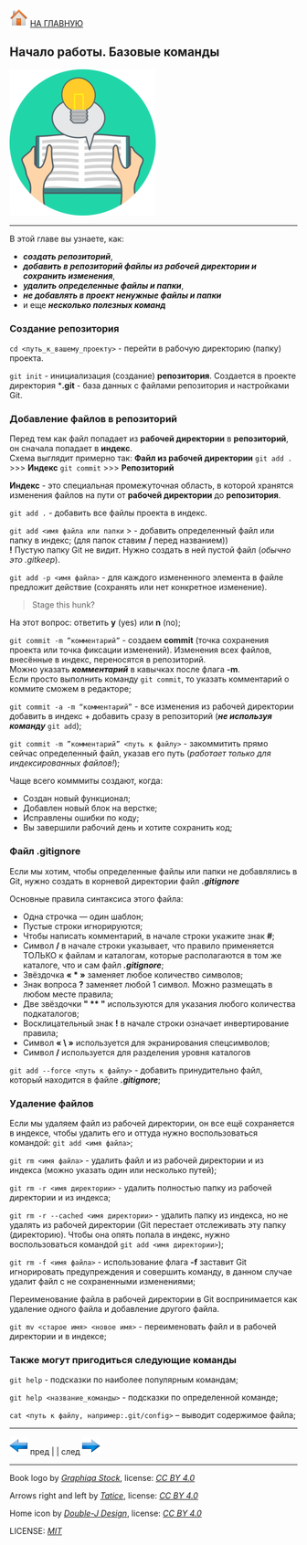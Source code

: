 [![home](./images/home.png)](./readme.md "Домой") [НА ГЛАВНУЮ](./readme.md "Вернуться на главную страницу")

## Начало работы. Базовые команды

![book_logo](./images/book.png)

---

В этой главе вы узнаете, как: 
* ***создать репозиторий***,  
* ***добавить в репозиторий файлы из рабочей директории и сохранить изменения***,  
* ***удалить определенные файлы и папки***,
* ***не добавлять в проект ненужные файлы и папки***  
* и еще ***несколько полезных команд***

### Создание репозитория 

`cd <путь_к_вашему_проекту>` - перейти в рабочую директорию (папку) проекта.

`git init` - инициализация (создание) **репозитория**. Создается в проекте директория ***.git** - база данных с файлами репозитория и настройками Git.

### Добавление файлов в репозиторий

Перед тем как файл попадает из **рабочей директории** в **репозиторий**, он сначала попадает в **индекс**.  
Схема выглядит примерно так: 
**Файл из рабочей директории** `git add .` >>> **Индекс** `git commit` >>> **Репозиторий**

**Индекс** - это специальная промежуточная область, в которой хранятся изменения файлов на пути от **рабочей директории** до **репозитория**.

`git add .` - добавить все файлы проекта в индекс.

`git add <имя файла или папки` > - добавить определенный файл или папку в индекс; 
(для папок ставим **/** перед названием))  
**!** Пустую папку Git не видит. Нужно создать в ней пустой файл (*обычно это .gitkeep*).

`git add -p <имя файла>` - для каждого измененного элемента в файле предложит действие 
(сохранять или нет конкретное изменение). 

>Stage this hunk?  

На этот вопрос: ответить **y** (yes) или **n** (no);

`git commit -m ”комментарий”` - создаем **commit** (точка сохранения  проекта или точка фиксации изменений).
Изменения всех файлов, внесённые в индекс, переносятся в репозиторий.  
Можно указать ***комментарий*** в кавычках после флага **-m**.  
Если просто выполнить команду `git commit`, то указать комментарий о коммите сможем в редакторе;

`git commit -a -m “комментарий”` - все изменения из рабочей директории добавить в индекс + 
добавить сразу в репозиторий (***не используя команду*** `git add`); 

`git commit -m ”комментарий” <путь к файлу>` - закоммитить прямо сейчас определенный файл, 
указав его путь (*работает только для индексированных файлов!*);

Чаще всего комммиты создают, когда:  
  * Создан новый функционал;
  * Добавлен новый блок на верстке;
  * Исправлены ошибки по коду;
  * Вы завершили рабочий день и хотите сохранить код;

### Файл .gitignore

Если мы хотим, чтобы определенные файлы или папки не добавлялись в Git, нужно создать в корневой директории файл 
***.gitignore***

Основные правила синтаксиса этого файла:
  * Одна строчка — один шаблон;
  * Пустые строки игнорируются;
  * Чтобы написать комментарий, в начале строки укажите знак **#**;
  * Символ **/** в начале строки указывает, что правило применяется ТОЛЬКО к файлам и каталогам, которые располагаются в том же каталоге, что и сам файл ***.gitignore***;
  * Звёздочка **« * »** заменяет любое количество символов;
  * Знак вопроса **?** заменяет любой 1 символ. Можно размещать в любом месте правила;
  * Две звёздочки **" ** "** используются для указания любого количества подкаталогов;
  * Восклицательный знак **!** в начале строки означает инвертирование правила;
  * Символ **« \ »** используется для экранирования спецсимволов;
  * Символ **/** используется для разделения уровня каталогов

`git add --force <путь к файлу>` - добавить принудительно файл, который находится в файле ***.gitignore***;

### Удаление файлов

Если мы удаляем файл из рабочей директории, он все ещё сохраняется в индексе, чтобы удалить его и оттуда нужно воспользоваться командой: `git add <имя файла>`;

`git rm <имя файла>` - удалить файл и из рабочей директории и из индекса (можно указать один или несколько путей);

`git rm -r <имя директории>` - удалить полностью папку из рабочей директории и из индекса;

`git rm -r --cached <имя директории>` - удалить папку из индекса, но не удалять из рабочей директории (Git перестает отслеживать эту папку (директорию). Чтобы она опять попала в индекс, нужно воспользоваться командой 
`git add <имя директории>`);

`git rm -f <имя файла>` - использование флага **-f** заставит Git игнорировать предупреждения и совершить команду, в данном случае удалит файл с не сохраненными изменениями;

Переименование файла в рабочей директории в Git воспринимается как удаление одного файла и добавление другого файла.

`git mv <старое имя> <новое имя>` - переименовать файл и в рабочей директории и в индексе;

### Также могут пригодиться следующие команды

`git help` - подсказки по наиболее популярным командам;

`git help <название_команды>` - подсказки по определенной команде;

`cat <путь к файлу, например:.git/config>` – выводит содержимое файла;

---

[![previous](./images/arrow_left.png)](./installation_and_settings.md "Предыдущая")
пред | | след [![next](./images/arrow_right.png)](./branching.md "Следующая")

---

Book logo by *[Graphiqa Stock](https://www.shutterstock.com/g/graphiqastock)*, 
license: *[CC BY 4.0](https://creativecommons.org/licenses/by/4.0/)*

Arrows right and left by *[Tatice](http://tatice.deviantart.com)*, 
license: *[CC BY 4.0](https://creativecommons.org/licenses/by/4.0/)*

Home icon by *[Double-J Design](http://www.doublejdesign.co.uk)*, 
license: *[CC BY 4.0](https://creativecommons.org/licenses/by/4.0/)*

LICENSE: *[MIT](./license.md "Лицензия")*